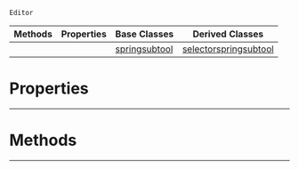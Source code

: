  `Editor`

|Methods|Properties|Base Classes|Derived Classes|
|---|---|---|---|
| | |[springsubtool](https://github.com/ZilchEngine/ZilchDocs/blob/master/code_reference/class_reference/springsubtool.md)|[selectorspringsubtool](https://github.com/ZilchEngine/ZilchDocs/blob/master/code_reference/class_reference/selectorspringsubtool.md)|


 #  Properties


---  
 #  Methods


---  
 

 